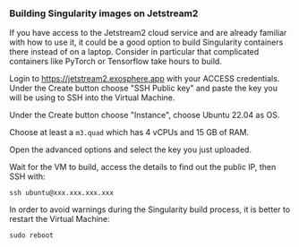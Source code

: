 ### Building Singularity images on Jetstream2

If you have access to the Jetstream2 cloud service and are already familiar with how to use it,
it could be a good option to build Singularity containers there
instead of on a laptop. Consider in particular that
complicated containers like PyTorch or Tensorflow take hours to build.

Login to <https://jetstream2.exosphere.app> with your ACCESS credentials.
Under the Create button choose "SSH Public key" and paste the key you will be using to SSH into the Virtual Machine.

Under the Create button choose "Instance", choose Ubuntu 22.04 as OS.

Choose at least a `m3.quad` which has 4 vCPUs and 15 GB of RAM.

Open the advanced options and select the key you just uploaded.

Wait for the VM to build, access the details to find out the public IP, then SSH with:

    ssh ubuntu@xxx.xxx.xxx.xxx

In order to avoid warnings during the Singularity build process, it is better to restart the Virtual Machine:

    sudo reboot
